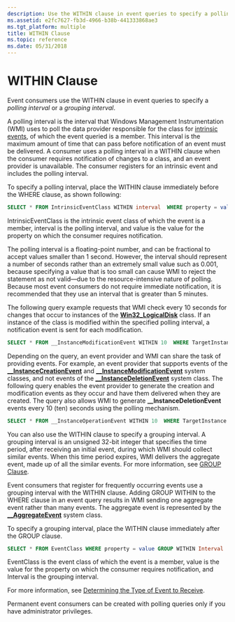 ```yaml
---
description: Use the WITHIN clause in event queries to specify a polling interval or a grouping interval.
ms.assetid: e2fc7627-fb3d-4966-b38b-441333868ae3
ms.tgt_platform: multiple
title: WITHIN Clause
ms.topic: reference
ms.date: 05/31/2018
---
```


# WITHIN Clause

Event consumers use the WITHIN clause in event queries to specify a *polling interval* or a *grouping interval*.

A polling interval is the interval that Windows Management Instrumentation (WMI) uses to poll the data provider responsible for the class for [intrinsic events](determining-the-type-of-event-to-receive.md), of which the event queried is a member. This interval is the maximum amount of time that can pass before notification of an event must be delivered. A consumer uses a polling interval in a WITHIN clause when the consumer requires notification of changes to a class, and an event provider is unavailable. The consumer registers for an intrinsic event and includes the polling interval.

To specify a polling interval, place the WITHIN clause immediately before the WHERE clause, as shown following:


```sql
SELECT * FROM IntrinsicEventClass WITHIN interval  WHERE property = value
```



IntrinsicEventClass is the intrinsic event class of which the event is a member, interval is the polling interval, and value is the value for the property on which the consumer requires notification.

The polling interval is a floating-point number, and can be fractional to accept values smaller than 1 second. However, the interval should represent a number of seconds rather than an extremely small value such as 0.001, because specifying a value that is too small can cause WMI to reject the statement as not valid—due to the resource-intensive nature of polling. Because most event consumers do not require immediate notification, it is recommended that they use an interval that is greater than 5 minutes.

The following query example requests that WMI check every 10 seconds for changes that occur to instances of the [**Win32\_LogicalDisk**](/windows/desktop/CIMWin32Prov/win32-logicaldisk) class. If an instance of the class is modified within the specified polling interval, a notification event is sent for each modification.


```sql
SELECT * FROM __InstanceModificationEvent WITHIN 10  WHERE TargetInstance ISA "Win32_LogicalDisk"
```



Depending on the query, an event provider and WMI can share the task of providing events. For example, an event provider that supports events of the [**\_\_InstanceCreationEvent**](--instancecreationevent.md) and [**\_\_InstanceModificationEvent**](--instancemodificationevent.md) system classes, and not events of the [**\_\_InstanceDeletionEvent**](--instancedeletionevent.md) system class. The following query enables the event provider to generate the creation and modification events as they occur and have them delivered when they are created. The query also allows WMI to generate **\_\_InstanceDeletionEvent** events every 10 (ten) seconds using the polling mechanism.


```sql
SELECT * FROM __InstanceOperationEvent WITHIN 10  WHERE TargetInstance ISA "MyOwnClass"
```



You can also use the WITHIN clause to specify a grouping interval. A grouping interval is an unsigned 32-bit integer that specifies the time period, after receiving an initial event, during which WMI should collect similar events. When this time period expires, WMI delivers the aggregate event, made up of all the similar events. For more information, see [GROUP Clause](group-clause.md).

Event consumers that register for frequently occurring events use a grouping interval with the WITHIN clause. Adding GROUP WITHIN to the WHERE clause in an event query results in WMI sending one aggregate event rather than many events. The aggregate event is represented by the [**\_\_AggregateEvent**](--aggregateevent.md) system class.

To specify a grouping interval, place the WITHIN clause immediately after the GROUP clause.


```sql
SELECT * FROM EventClass WHERE property = value GROUP WITHIN Interval
```



EventClass is the event class of which the event is a member, value is the value for the property on which the consumer requires notification, and Interval is the grouping interval.

For more information, see [Determining the Type of Event to Receive](determining-the-type-of-event-to-receive.md).

Permanent event consumers can be created with polling queries only if you have administrator privileges.

 

 
